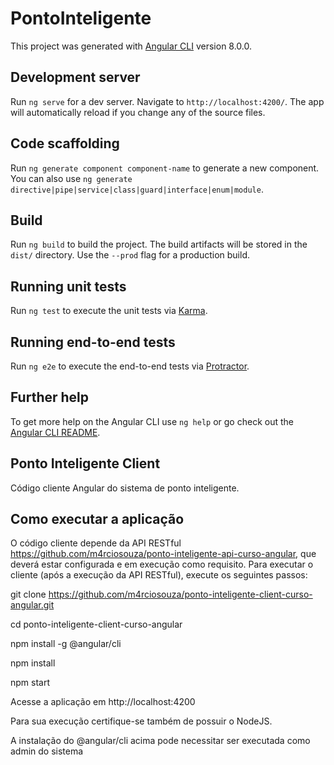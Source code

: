 # PontoInteligente

This project was generated with [Angular CLI](https://github.com/angular/angular-cli) version 8.0.0.

## Development server

Run `ng serve` for a dev server. Navigate to `http://localhost:4200/`. The app will automatically reload if you change any of the source files.

## Code scaffolding

Run `ng generate component component-name` to generate a new component. You can also use `ng generate directive|pipe|service|class|guard|interface|enum|module`.

## Build

Run `ng build` to build the project. The build artifacts will be stored in the `dist/` directory. Use the `--prod` flag for a production build.

## Running unit tests

Run `ng test` to execute the unit tests via [Karma](https://karma-runner.github.io).

## Running end-to-end tests

Run `ng e2e` to execute the end-to-end tests via [Protractor](http://www.protractortest.org/).

## Further help

To get more help on the Angular CLI use `ng help` or go check out the [Angular CLI README](https://github.com/angular/angular-cli/blob/master/README.md).


## Ponto Inteligente Client

Código cliente Angular do sistema de ponto inteligente.


## Como executar a aplicação

O código cliente depende da API RESTful https://github.com/m4rciosouza/ponto-inteligente-api-curso-angular, que deverá estar configurada e em execução como requisito. Para executar o cliente (após a execução da API RESTful), execute os seguintes passos:

git clone https://github.com/m4rciosouza/ponto-inteligente-client-curso-angular.git

cd ponto-inteligente-client-curso-angular

npm install -g @angular/cli

npm install

npm start

Acesse a aplicação em http://localhost:4200


Para sua execução certifique-se também de possuir o NodeJS.

A instalação do @angular/cli acima pode necessitar ser executada como admin do sistema
